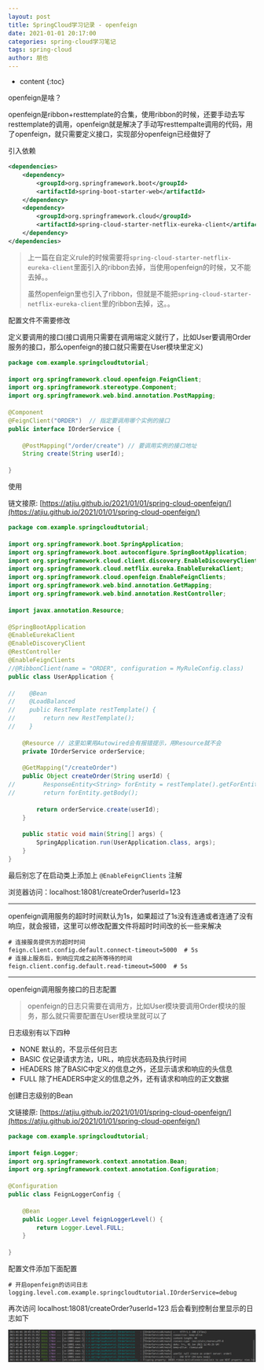 ```yaml
---
layout: post
title: SpringCloud学习记录 - openfeign
date: 2021-01-01 20:17:00
categories: spring-cloud学习笔记
tags: spring-cloud
author: 朋也
---
```


* content
{:toc}

openfeign是啥？

openfeign是ribbon+resttemplate的合集，使用ribbon的时候，还要手动去写resttemplate的调用，openfeign就是解决了手动写resttempalte调用的代码，用了openfeign，就只需要定义接口，实现部分openfeign已经做好了






引入依赖

```xml
<dependencies>
    <dependency>
        <groupId>org.springframework.boot</groupId>
        <artifactId>spring-boot-starter-web</artifactId>
    </dependency>
    <dependency>
        <groupId>org.springframework.cloud</groupId>
        <artifactId>spring-cloud-starter-netflix-eureka-client</artifactId>
    </dependency>
</dependencies>
```

> 上一篇在自定义rule的时候需要将`spring-cloud-starter-netflix-eureka-client`里面引入的ribbon去掉，当使用openfeign的时候，又不能去掉。。
>
> 虽然openfeign里也引入了ribbon，但就是不能把`spring-cloud-starter-netflix-eureka-client`里的ribbon去掉，这。。

配置文件不需要修改

定义要调用的接口(接口调用只需要在调用端定义就行了，比如User要调用Order服务的接口，那么openfeign的接口就只需要在User模块里定义)

```java
package com.example.springcloudtutorial;

import org.springframework.cloud.openfeign.FeignClient;
import org.springframework.stereotype.Component;
import org.springframework.web.bind.annotation.PostMapping;

@Component
@FeignClient("ORDER")  // 指定要调用哪个实例的接口
public interface IOrderService {

    @PostMapping("/order/create") // 要调用实例的接口地址
    String create(String userId);

}
```

使用

链文接原: [https://atjiu.github.io/2021/01/01/spring-cloud-openfeign/](https://atjiu.github.io/2021/01/01/spring-cloud-openfeign/)

```java
package com.example.springcloudtutorial;

import org.springframework.boot.SpringApplication;
import org.springframework.boot.autoconfigure.SpringBootApplication;
import org.springframework.cloud.client.discovery.EnableDiscoveryClient;
import org.springframework.cloud.netflix.eureka.EnableEurekaClient;
import org.springframework.cloud.openfeign.EnableFeignClients;
import org.springframework.web.bind.annotation.GetMapping;
import org.springframework.web.bind.annotation.RestController;

import javax.annotation.Resource;

@SpringBootApplication
@EnableEurekaClient
@EnableDiscoveryClient
@RestController
@EnableFeignClients
//@RibbonClient(name = "ORDER", configuration = MyRuleConfig.class)
public class UserApplication {

//    @Bean
//    @LoadBalanced
//    public RestTemplate restTemplate() {
//        return new RestTemplate();
//    }

    @Resource // 这里如果用Autowired会有报错提示，用Resource就不会
    private IOrderService orderService;

    @GetMapping("/createOrder")
    public Object createOrder(String userId) {
//        ResponseEntity<String> forEntity = restTemplate().getForEntity("http://ORDER/order/create?userId=" + userId, String.class);
//        return forEntity.getBody();

        return orderService.create(userId);
    }

    public static void main(String[] args) {
        SpringApplication.run(UserApplication.class, args);
    }
}

```

最后别忘了在启动类上添加上 `@EnableFeignClients` 注解

浏览器访问：localhost:18081/createOrder?userId=123

---

openfeign调用服务的超时时间默认为1s，如果超过了1s没有连通或者连通了没有响应，就会报错，这里可以修改配置文件将超时时间改的长一些来解决

```properties
# 连接服务提供方的超时时间
feign.client.config.default.connect-timeout=5000  # 5s
# 连接上服务后，到响应完成之前所等待的时间
feign.client.config.default.read-timeout=5000  # 5s
```

---

openfeign调用服务接口的日志配置

> openfeign的日志只需要在调用方，比如User模块要调用Order模块的服务，那么就只需要配置在User模块里就可以了

日志级别有以下四种

- NONE 默认的，不显示任何日志
- BASIC 仅记录请求方法，URL，响应状态码及执行时间
- HEADERS 除了BASIC中定义的信息之外，还显示请求和响应的头信息
- FULL 除了HEADERS中定义的信息之外，还有请求和响应的正文数据

创建日志级别的Bean

文链接原: [https://atjiu.github.io/2021/01/01/spring-cloud-openfeign/](https://atjiu.github.io/2021/01/01/spring-cloud-openfeign/)

```java
package com.example.springcloudtutorial;

import feign.Logger;
import org.springframework.context.annotation.Bean;
import org.springframework.context.annotation.Configuration;

@Configuration
public class FeignLoggerConfig {

    @Bean
    public Logger.Level feignLoggerLevel() {
        return Logger.Level.FULL;
    }

}

```

配置文件添加下面配置

```properties
# 开启openfeign的访问日志
logging.level.com.example.springcloudtutorial.IOrderService=debug
```

再次访问 localhost:18081/createOrder?userId=123 后会看到控制台里显示的日志如下

![](/assets/images/2021-01-01-20-46-43.png)
